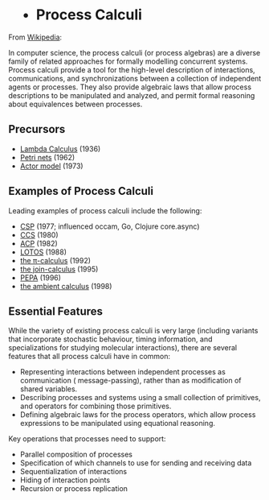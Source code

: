 #  • Process Calculi

From [Wikipedia](https://en.wikipedia.org/wiki/Process_calculus):

In computer science, the process calculi (or process algebras) are a diverse family of related approaches for formally modelling concurrent systems. Process calculi provide a tool for the high-level description of interactions, communications, and synchronizations between a collection of independent agents or processes. They also provide algebraic laws that allow process descriptions to be manipulated and analyzed, and permit formal reasoning about equivalences between processes.

## Precursors

* [Lambda Calculus](https://en.wikipedia.org/wiki/Lambda_calculus) (1936)
* [Petri nets](https://en.wikipedia.org/wiki/Petri_net) (1962)
* [Actor model](https://en.wikipedia.org/wiki/Actor_model) (1973)

## Examples of Process Calculi

Leading examples of process calculi include the following:

* [CSP](https://en.wikipedia.org/wiki/Communicating_Sequential_Processes) (1977; influenced occam, Go, Clojure core.async)
* [CCS](https://en.wikipedia.org/wiki/Calculus_of_communicating_systems) (1980)
* [ACP](https://en.wikipedia.org/wiki/Algebra_of_Communicating_Processes) (1982)
* [LOTOS](https://en.wikipedia.org/wiki/Language_Of_Temporal_Ordering_Specification) (1988)
* [the π-calculus](https://en.wikipedia.org/wiki/%CE%A0-calculus) (1992)
* [the join-calculus](https://en.wikipedia.org/wiki/Join-calculus) (1995)
* [PEPA](https://en.wikipedia.org/wiki/PEPA) (1996)
* [the ambient calculus](https://en.wikipedia.org/wiki/Ambient_calculus) (1998)

## Essential Features

While the variety of existing process calculi is very large (including variants that incorporate stochastic behaviour, timing information, and specializations for studying molecular interactions), there are several features that all process calculi have in common:

* Representing interactions between independent processes as communication (
  message-passing), rather than as modification of shared variables.
* Describing processes and systems using a small collection of primitives, and
  operators for combining those primitives.
* Defining algebraic laws for the process operators, which allow process
  expressions to be manipulated using equational reasoning.

Key operations that processes need to support:

* Parallel composition of processes
* Specification of which channels to use for sending and receiving data
* Sequentialization of interactions
* Hiding of interaction points
* Recursion or process replication
